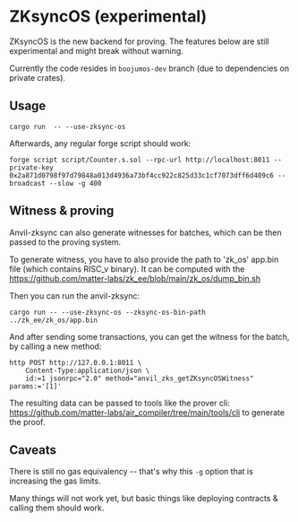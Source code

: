 # ZKsyncOS (experimental)

ZKsyncOS is the new backend for proving. The features below are still experimental and might break without warning.


Currently the code resides in `boojumos-dev` branch (due to dependencies on private crates).


## Usage

```
cargo run  -- --use-zksync-os
```

Afterwards, any regular forge script should work:

```
forge script script/Counter.s.sol --rpc-url http://localhost:8011 --private-key 0x2a871d0798f97d79848a013d4936a73bf4cc922c825d33c1cf7073dff6d409c6 --broadcast --slow -g 400
```

## Witness & proving

Anvil-zksync can also generate witnesses for batches, which can be then passed to the proving system.

To generate witness, you have to also provide the path to 'zk_os' app.bin file (which contains RISC_v binary).
It can be computed with the https://github.com/matter-labs/zk_ee/blob/main/zk_os/dump_bin.sh

Then you can run the anvil-zksync:

```
cargo run -- --use-zksync-os --zksync-os-bin-path ../zk_ee/zk_os/app.bin 
```

And after sending some transactions, you can get the witness for the batch, by calling a new method:

```
http POST http://127.0.0.1:8011 \
    Content-Type:application/json \
    id:=1 jsonrpc="2.0" method="anvil_zks_getZKsyncOSWitness" params:='[1]'
```

The resulting data can be passed to tools like the prover cli: https://github.com/matter-labs/air_compiler/tree/main/tools/cli to generate the proof.

## Caveats

There is still no gas equivalency -- that's why this `-g` option that is increasing the gas limits.

Many things will not work yet, but basic things like deploying contracts & calling them should work.